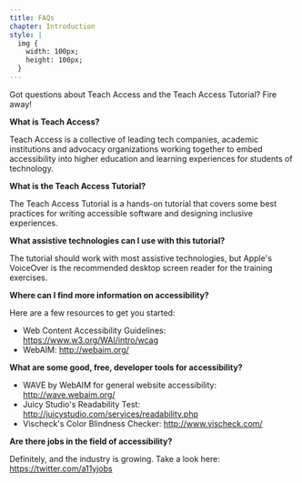 ```yaml
---
title: FAQs
chapter: Introduction
style: |
  img {
    width: 100px;
    height: 100px;
  }
---
```

Got questions about Teach Access and the Teach Access Tutorial? Fire away!

**What is Teach Access?**

Teach Access is a collective of leading tech companies, academic institutions and advocacy organizations working together to embed accessibility into higher education and learning experiences for students of technology.

**What is the Teach Access Tutorial?**

The Teach Access Tutorial is a hands-on tutorial that covers some best practices for writing accessible software and designing inclusive experiences.

**What assistive technologies can I use with this tutorial?**

The tutorial should work with most assistive technologies, but Apple's VoiceOver is the recommended desktop screen reader for the training exercises.

**Where can I find more information on accessibility?**

Here are a few resources to get you started:
- Web Content Accessibility Guidelines: <https://www.w3.org/WAI/intro/wcag>
- WebAIM: <http://webaim.org/>

**What are some good, free, developer tools for accessibility?**

- WAVE by WebAIM for general website accessibility: <http://wave.webaim.org/>
- Juicy Studio's Readability Test:
<http://juicystudio.com/services/readability.php>
- Vischeck's Color Blindness Checker: <http://www.vischeck.com/>

**Are there jobs in the field of accessibility?**

Definitely, and the industry is growing. Take a look here: <https://twitter.com/a11yjobs>

